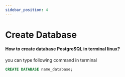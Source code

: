 ```yaml
---
sidebar_position: 4
---
```


# Create Database

#### How to create database PostgreSQL in terminal linux?

you can type following command in terminal

```sql
CREATE DATABASE name_database;
```
